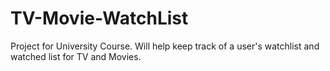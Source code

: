 # TV-Movie-WatchList

Project for University Course. Will help keep track of a user's watchlist and watched list for TV and Movies.
